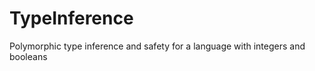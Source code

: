 TypeInference
=============

Polymorphic type inference and safety for a language with integers and booleans
